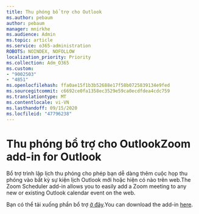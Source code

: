 ```yaml
---
title: Thu phóng bổ trợ cho Outlook
ms.author: pebaum
author: pebaum
manager: mnirkhe
ms.audience: Admin
ms.topic: article
ms.service: o365-administration
ROBOTS: NOINDEX, NOFOLLOW
localization_priority: Priority
ms.collection: Adm_O365
ms.custom:
- "9002503"
- "4851"
ms.openlocfilehash: ffa0ae15f1b3b52688e17f58b0725839134e9fed
ms.sourcegitcommit: c6692ce0fa1358ec3529e59ca0ecdfdea4cdc759
ms.translationtype: MT
ms.contentlocale: vi-VN
ms.lasthandoff: 09/15/2020
ms.locfileid: "47796238"
---
```

# <a name="zoom-add-in-for-outlook"></a><span data-ttu-id="287be-102">Thu phóng bổ trợ cho Outlook</span><span class="sxs-lookup"><span data-stu-id="287be-102">Zoom add-in for Outlook</span></span>

<span data-ttu-id="287be-103">Bổ trợ trình lập lịch thu phóng cho phép bạn dễ dàng thêm cuộc họp thu phóng vào bất kỳ sự kiện lịch Outlook mới hoặc hiện có nào trên web.</span><span class="sxs-lookup"><span data-stu-id="287be-103">The Zoom Scheduler add-in allows you to easily add a Zoom meeting to any new or existing Outlook calendar event on the web.</span></span>

<span data-ttu-id="287be-104">Bạn có thể tải xuống phần bổ trợ [ở đây](https://go.microsoft.com/fwlink/?linkid=2126413).</span><span class="sxs-lookup"><span data-stu-id="287be-104">You can download the add-in [here](https://go.microsoft.com/fwlink/?linkid=2126413).</span></span>
 